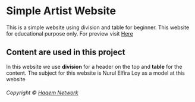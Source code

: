 # Simple Artist Website
This is a simple website using division and table for beginner. This website for educational purpose only. For preview visit [Here](https://haqem.github.io/Simple-Artist-Website)
## Content are used in this project
In this website we use **division** for a header on the top and **table** for the content. The subject for this website is Nurul Elfira Loy as a model at this website
###### Copyright © [Haqem Network](https://haqem.my)
